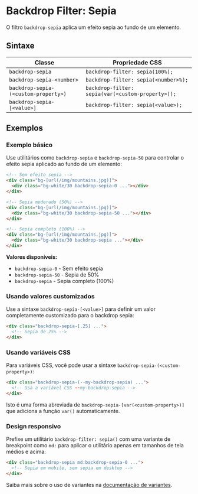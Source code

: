 # Backdrop Filter: Sepia

O filtro `backdrop-sepia` aplica um efeito sepia ao fundo de um elemento.

## Sintaxe

| Classe | Propriedade CSS |
|--------|----------------|
| `backdrop-sepia` | `backdrop-filter: sepia(100%);` |
| `backdrop-sepia-<number>` | `backdrop-filter: sepia(<number>%);` |
| `backdrop-sepia-(<custom-property>)` | `backdrop-filter: sepia(var(<custom-property>));` |
| `backdrop-sepia-[<value>]` | `backdrop-filter: sepia(<value>);` |

## Exemplos

### Exemplo básico

Use utilitários como `backdrop-sepia` e `backdrop-sepia-50` para controlar o efeito sepia aplicado ao fundo de um elemento:

```html
<!-- Sem efeito sepia -->
<div class="bg-[url(/img/mountains.jpg)]">
  <div class="bg-white/30 backdrop-sepia-0 ..."></div>
</div>

<!-- Sepia moderado (50%) -->
<div class="bg-[url(/img/mountains.jpg)]">
  <div class="bg-white/30 backdrop-sepia-50 ..."></div>
</div>

<!-- Sepia completo (100%) -->
<div class="bg-[url(/img/mountains.jpg)]">
  <div class="bg-white/30 backdrop-sepia ..."></div>
</div>
```

**Valores disponíveis:**
- `backdrop-sepia-0` - Sem efeito sepia
- `backdrop-sepia-50` - Sepia de 50%
- `backdrop-sepia` - Sepia completo (100%)

### Usando valores customizados

Use a sintaxe `backdrop-sepia-[<value>]` para definir um valor completamente customizado para o backdrop sepia:

```html
<div class="backdrop-sepia-[.25] ...">
  <!-- Sepia de 25% -->
</div>
```

### Usando variáveis CSS

Para variáveis CSS, você pode usar a sintaxe `backdrop-sepia-(<custom-property>)`:

```html
<div class="backdrop-sepia-(--my-backdrop-sepia) ...">
  <!-- Usa a variável CSS --my-backdrop-sepia -->
</div>
```

Isto é uma forma abreviada de `backdrop-sepia-[var(<custom-property>)]` que adiciona a função `var()` automaticamente.

### Design responsivo

Prefixe um utilitário `backdrop-filter: sepia()` com uma variante de breakpoint como `md:` para aplicar o utilitário apenas em tamanhos de tela médios e acima:

```html
<div class="backdrop-sepia md:backdrop-sepia-0 ...">
  <!-- Sepia em mobile, sem sepia em desktop -->
</div>
```

Saiba mais sobre o uso de variantes na [documentação de variantes](https://tailwindcss.com/docs/hover-focus-and-other-states).

